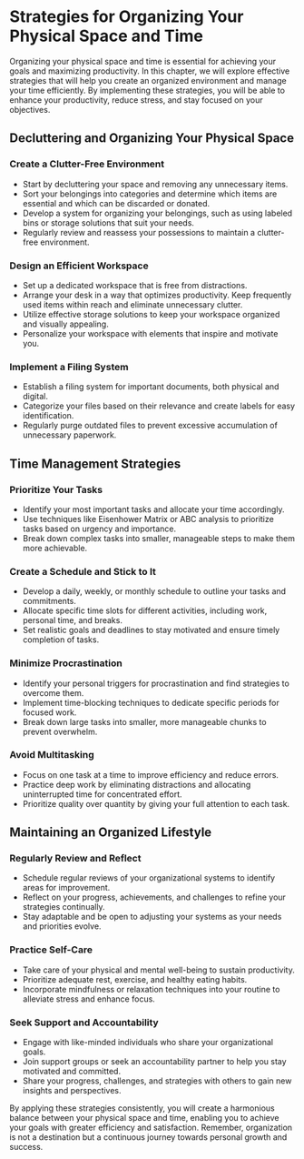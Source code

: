 Strategies for Organizing Your Physical Space and Time
===============================================================

Organizing your physical space and time is essential for achieving your goals and maximizing productivity. In this chapter, we will explore effective strategies that will help you create an organized environment and manage your time efficiently. By implementing these strategies, you will be able to enhance your productivity, reduce stress, and stay focused on your objectives.

Decluttering and Organizing Your Physical Space
----------------------------------------------------------

### Create a Clutter-Free Environment

* Start by decluttering your space and removing any unnecessary items.
* Sort your belongings into categories and determine which items are essential and which can be discarded or donated.
* Develop a system for organizing your belongings, such as using labeled bins or storage solutions that suit your needs.
* Regularly review and reassess your possessions to maintain a clutter-free environment.

### Design an Efficient Workspace

* Set up a dedicated workspace that is free from distractions.
* Arrange your desk in a way that optimizes productivity. Keep frequently used items within reach and eliminate unnecessary clutter.
* Utilize effective storage solutions to keep your workspace organized and visually appealing.
* Personalize your workspace with elements that inspire and motivate you.

### Implement a Filing System

* Establish a filing system for important documents, both physical and digital.
* Categorize your files based on their relevance and create labels for easy identification.
* Regularly purge outdated files to prevent excessive accumulation of unnecessary paperwork.

Time Management Strategies
-------------------------------------

### Prioritize Your Tasks

* Identify your most important tasks and allocate your time accordingly.
* Use techniques like Eisenhower Matrix or ABC analysis to prioritize tasks based on urgency and importance.
* Break down complex tasks into smaller, manageable steps to make them more achievable.

### Create a Schedule and Stick to It

* Develop a daily, weekly, or monthly schedule to outline your tasks and commitments.
* Allocate specific time slots for different activities, including work, personal time, and breaks.
* Set realistic goals and deadlines to stay motivated and ensure timely completion of tasks.

### Minimize Procrastination

* Identify your personal triggers for procrastination and find strategies to overcome them.
* Implement time-blocking techniques to dedicate specific periods for focused work.
* Break down large tasks into smaller, more manageable chunks to prevent overwhelm.

### Avoid Multitasking

* Focus on one task at a time to improve efficiency and reduce errors.
* Practice deep work by eliminating distractions and allocating uninterrupted time for concentrated effort.
* Prioritize quality over quantity by giving your full attention to each task.

Maintaining an Organized Lifestyle
---------------------------------------------

### Regularly Review and Reflect

* Schedule regular reviews of your organizational systems to identify areas for improvement.
* Reflect on your progress, achievements, and challenges to refine your strategies continually.
* Stay adaptable and be open to adjusting your systems as your needs and priorities evolve.

### Practice Self-Care

* Take care of your physical and mental well-being to sustain productivity.
* Prioritize adequate rest, exercise, and healthy eating habits.
* Incorporate mindfulness or relaxation techniques into your routine to alleviate stress and enhance focus.

### Seek Support and Accountability

* Engage with like-minded individuals who share your organizational goals.
* Join support groups or seek an accountability partner to help you stay motivated and committed.
* Share your progress, challenges, and strategies with others to gain new insights and perspectives.

By applying these strategies consistently, you will create a harmonious balance between your physical space and time, enabling you to achieve your goals with greater efficiency and satisfaction. Remember, organization is not a destination but a continuous journey towards personal growth and success.
